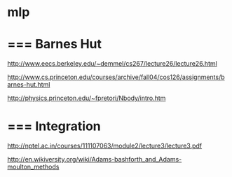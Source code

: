 mlp
===


===
Barnes Hut
===

http://www.eecs.berkeley.edu/~demmel/cs267/lecture26/lecture26.html

http://www.cs.princeton.edu/courses/archive/fall04/cos126/assignments/barnes-hut.html

http://physics.princeton.edu/~fpretori/Nbody/intro.htm


===
Integration
===

http://nptel.ac.in/courses/111107063/module2/lecture3/lecture3.pdf

http://en.wikiversity.org/wiki/Adams-bashforth_and_Adams-moulton_methods
